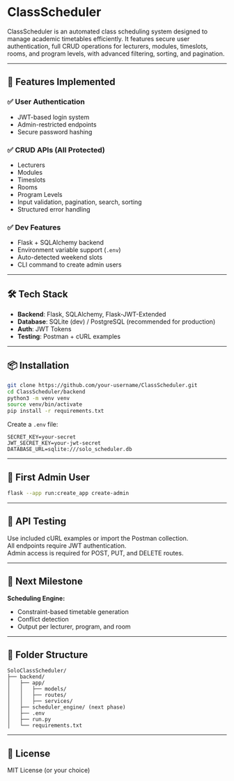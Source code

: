 # ClassScheduler

ClassScheduler is an automated class scheduling system designed to manage academic timetables efficiently. It features secure user authentication, full CRUD operations for lecturers, modules, timeslots, rooms, and program levels, with advanced filtering, sorting, and pagination.

---

## 🚀 Features Implemented

### ✅ User Authentication
- JWT-based login system
- Admin-restricted endpoints
- Secure password hashing

### ✅ CRUD APIs (All Protected)
- Lecturers
- Modules
- Timeslots
- Rooms
- Program Levels
- Input validation, pagination, search, sorting
- Structured error handling

### ✅ Dev Features
- Flask + SQLAlchemy backend
- Environment variable support (`.env`)
- Auto-detected weekend slots
- CLI command to create admin users

---

## 🛠️ Tech Stack

- **Backend**: Flask, SQLAlchemy, Flask-JWT-Extended
- **Database**: SQLite (dev) / PostgreSQL (recommended for production)
- **Auth**: JWT Tokens
- **Testing**: Postman + cURL examples

---

## 📦 Installation

```bash
git clone https://github.com/your-username/ClassScheduler.git
cd ClassScheduler/backend
python3 -m venv venv
source venv/bin/activate
pip install -r requirements.txt
```

Create a `.env` file:

```
SECRET_KEY=your-secret
JWT_SECRET_KEY=your-jwt-secret
DATABASE_URL=sqlite:///solo_scheduler.db
```

---

## 🔑 First Admin User

```bash
flask --app run:create_app create-admin
```

---

## 🧪 API Testing

Use included cURL examples or import the Postman collection.  
All endpoints require JWT authentication.  
Admin access is required for POST, PUT, and DELETE routes.

---

## 🧭 Next Milestone

**Scheduling Engine:**
- Constraint-based timetable generation
- Conflict detection
- Output per lecturer, program, and room

---

## 📁 Folder Structure

```
SoloClassScheduler/
├── backend/
│   ├── app/
│   │   ├── models/
│   │   ├── routes/
│   │   ├── services/
│   ├── scheduler_engine/ (next phase)
│   ├── .env
│   ├── run.py
│   └── requirements.txt
```

---

## 📄 License

MIT License (or your choice)
